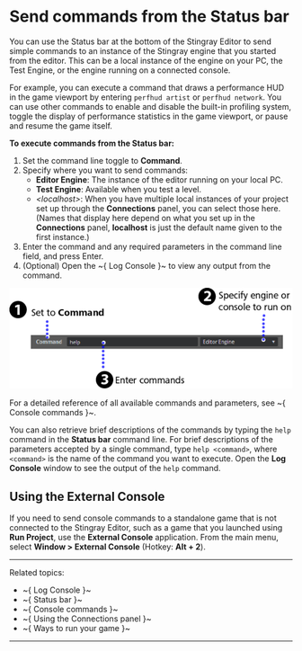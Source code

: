# Send commands from the Status bar

You can use the Status bar at the bottom of the Stingray Editor to send simple commands to an instance of the Stingray engine that you started from the editor. This can be a local instance of the engine on your PC, the Test Engine, or the engine running on a connected console.

For example, you can execute a command that draws a performance HUD in the game viewport by entering `perfhud artist` or `perfhud network`. You can use other commands to enable and disable the built-in profiling system, toggle the display of performance statistics in the game viewport, or pause and resume the game itself.

**To execute commands from the Status bar:**

1. Set the command line toggle to **Command**.
2. Specify where you want to send commands:
     - **Editor Engine**: The instance of the editor running on your local PC.
     - **Test Engine**: Available when you test a level.
     - *\<localhost\>*: When you have multiple local instances of your project set up through the **Connections** panel, you can select those here. (Names that display here depend on what you set up in the **Connections** panel, **localhost** is just the default name given to the first instance.)
3. Enter the command and any required parameters in the command line field, and press Enter.
4. (Optional) Open the ~{ Log Console }~ to view any output from the command.

![](../images/comp_console_commands.png)

For a detailed reference of all available commands and parameters, see ~{ Console commands }~.

You can also retrieve brief descriptions of the commands by typing the `help` command in the **Status bar** command line. For brief descriptions of the parameters accepted by a single command, type `help <command>`, where `<command>` is the name of the command you want to execute. Open the **Log Console** window to see the output of the `help` command.

## Using the External Console

If you need to send console commands to a standalone game that is not connected to the Stingray Editor, such as a game that you launched using **Run Project**, use the **External Console** application. From the main menu, select **Window > External Console** (Hotkey: **Alt + 2**).

---
Related topics:
-	~{ Log Console }~
-	~{ Status bar }~
-	~{ Console commands }~
-	~{ Using the Connections panel }~
-	~{ Ways to run your game }~
---
